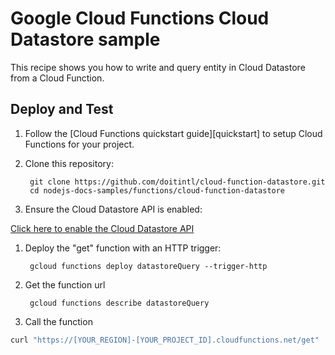 # Google Cloud Functions Cloud Datastore sample

This recipe shows you how to write and query entity in Cloud Datastore from a
Cloud Function.

## Deploy and Test

1. Follow the [Cloud Functions quickstart guide][quickstart] to setup Cloud
Functions for your project.

1. Clone this repository:

        git clone https://github.com/doitintl/cloud-function-datastore.git
        cd nodejs-docs-samples/functions/cloud-function-datastore

1. Ensure the Cloud Datastore API is enabled:

  [Click here to enable the Cloud Datastore API](https://console.cloud.google.com/flows/enableapi?apiid=datastore.googleapis.com&redirect=https://github.com/GoogleCloudPlatform/nodejs-docs-samples/tree/master/functions/datastore)

1. Deploy the "get" function with an HTTP trigger:

        gcloud functions deploy datastoreQuery --trigger-http

1. Get the function url 

        gcloud functions describe datastoreQuery

1. Call the function

```bash
curl "https://[YOUR_REGION]-[YOUR_PROJECT_ID].cloudfunctions.net/get"
```